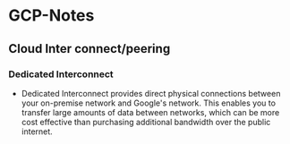 # GCP-Notes


## Cloud Inter connect/peering
### Dedicated Interconnect
-   Dedicated Interconnect provides direct physical connections between your on-premise network and Google's network. This enables you to transfer large amounts of data between networks, which can be more cost effective than purchasing additional bandwidth over the public internet.

